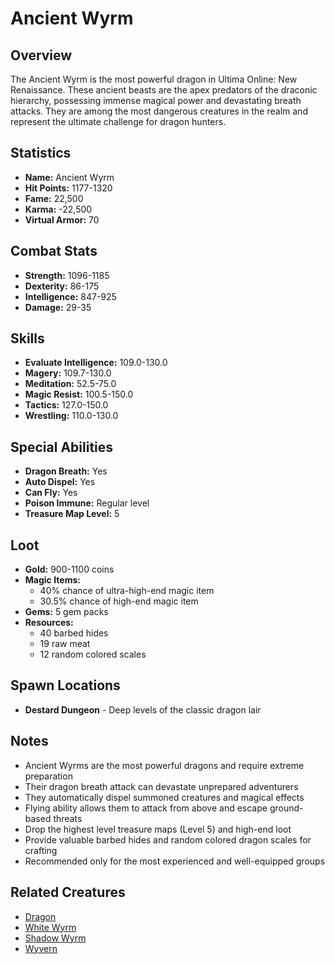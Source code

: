 # Ancient Wyrm
## Overview
The Ancient Wyrm is the most powerful dragon in Ultima Online: New Renaissance. These ancient beasts are the apex predators of the draconic hierarchy, possessing immense magical power and devastating breath attacks. They are among the most dangerous creatures in the realm and represent the ultimate challenge for dragon hunters.
## Statistics
- **Name:** Ancient Wyrm
- **Hit Points:** 1177-1320
- **Fame:** 22,500
- **Karma:** -22,500
- **Virtual Armor:** 70
## Combat Stats
- **Strength:** 1096-1185
- **Dexterity:** 86-175
- **Intelligence:** 847-925
- **Damage:** 29-35
## Skills
- **Evaluate Intelligence:** 109.0-130.0
- **Magery:** 109.7-130.0
- **Meditation:** 52.5-75.0
- **Magic Resist:** 100.5-150.0
- **Tactics:** 127.0-150.0
- **Wrestling:** 110.0-130.0
## Special Abilities
- **Dragon Breath:** Yes
- **Auto Dispel:** Yes
- **Can Fly:** Yes
- **Poison Immune:** Regular level
- **Treasure Map Level:** 5
## Loot
- **Gold:** 900-1100 coins
- **Magic Items:** 
  - 40% chance of ultra-high-end magic item
  - 30.5% chance of high-end magic item
- **Gems:** 5 gem packs
- **Resources:** 
  - 40 barbed hides
  - 19 raw meat
  - 12 random colored scales
## Spawn Locations
- **Destard Dungeon** - Deep levels of the classic dragon lair
## Notes
- Ancient Wyrms are the most powerful dragons and require extreme preparation
- Their dragon breath attack can devastate unprepared adventurers
- They automatically dispel summoned creatures and magical effects
- Flying ability allows them to attack from above and escape ground-based threats
- Drop the highest level treasure maps (Level 5) and high-end loot
- Provide valuable barbed hides and random colored dragon scales for crafting
- Recommended only for the most experienced and well-equipped groups
## Related Creatures
- [Dragon](dragon.html)
- [White Wyrm](white-wyrm.html)
- [Shadow Wyrm](shadow-wyrm.html)
- [Wyvern](wyvern.html)